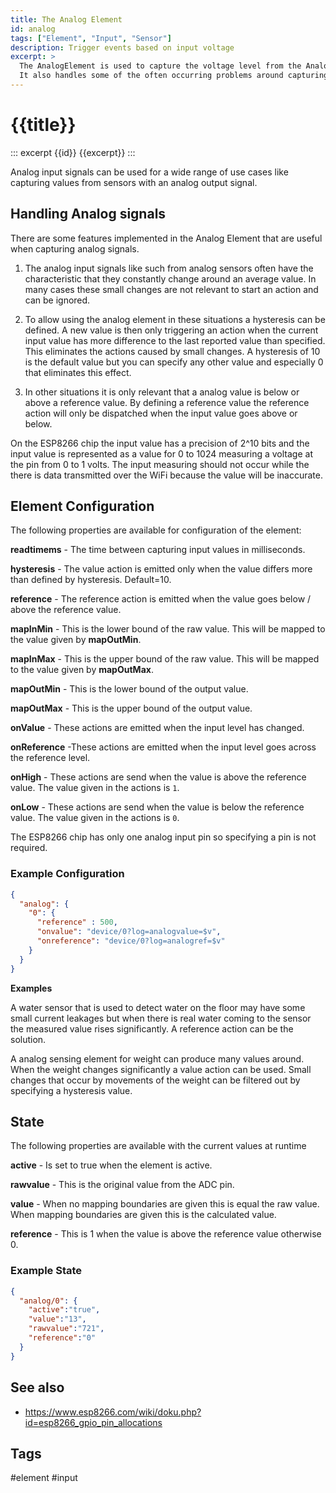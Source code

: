 ```yaml
---
title: The Analog Element
id: analog
tags: ["Element", "Input", "Sensor"]
description: Trigger events based on input voltage
excerpt: >
  The AnalogElement is used to capture the voltage level from the Analog Input pin and to emit corresponding events.
  It also handles some of the often occurring problems around capturing analog values.
---
```

# {{title}}

::: excerpt {{id}}
{{excerpt}}
:::

<!--
## Web UI for the Analog Element

There is a dedicated card for this element available that will be used on the web server config and landing pages:
-->

Analog input signals can be used for a wide range of use cases like capturing values from sensors with an analog output signal.


## Handling Analog signals

There are some features implemented in the Analog Element that are useful when capturing analog signals.

1. The analog input signals like such from analog sensors often have the characteristic that they constantly change around an average value. In many cases these small changes are not relevant to start an action and can be ignored.

2. To allow using the analog element in these situations a hysteresis can be defined. A new value is then only triggering an action when the current input value has more difference to the last reported value than specified. This eliminates the actions caused by small changes.
A hysteresis of 10 is the default value but you can specify any other value and especially 0 that eliminates this effect.

3. In other situations it is only relevant that a analog value is below or above a reference value.
By defining a reference value the reference action will only be dispatched when the input value goes above or below.

On the ESP8266 chip the input value has a precision of 2^10 bits and the input value is represented as a value for 0 to 1024 measuring a voltage at the pin from 0 to 1 volts. The input measuring should not occur while the there is data transmitted over the WiFi because the value will be inaccurate.


## Element Configuration

The following properties are available for configuration of the element:

<object data="/element.svg?analog" type="image/svg+xml"></object>

**readtimems** - The time between capturing input values in milliseconds.

**hysteresis** - The value action is emitted only when the value differs more than defined by hysteresis. Default=10.

**reference** - The reference action is emitted when the value goes below / above the reference value.

**mapInMin** - This is the lower bound of the raw value. This will be mapped to the value given by **mapOutMin**.

**mapInMax** - This is the upper bound of the raw value. This will be mapped to the value given by **mapOutMax**.

**mapOutMin** - This is the lower bound of the output value.

**mapOutMax** - This is the upper bound of the output value.

**onValue** - These actions are emitted when the input level has changed.

**onReference** -These actions are emitted when the input level goes across the reference level.

**onHigh** - These actions are send when the value is above the reference value.
The value given in the actions is `1`.

**onLow** - These actions are send when the value is below the reference value.
The value given in the actions is `0`.

The ESP8266 chip has only one analog input pin so specifying a pin is not required.


### Example Configuration

``` json
{
  "analog": {
    "0": {
      "reference" : 500,
      "onvalue": "device/0?log=analogvalue=$v",
      "onreference": "device/0?log=analogref=$v"
    }
  }
}
```

**Examples**

A water sensor that is used to detect water on the floor may have some small current leakages but when there is real water coming to the sensor the measured value rises significantly. A reference action can be the solution.

A analog sensing element for weight can produce many values around. When the weight changes significantly a value action can be used. Small changes that occur by movements of the weight can be filtered out by specifying a hysteresis value.


## State

The following properties are available with the current values at runtime

**active** - Is set to true when the element is active.

**rawvalue** - This is the original value from the ADC pin.

**value** - When no mapping boundaries are given this is equal the raw value.
When mapping boundaries are given this is the calculated value.

**reference** - This is 1 when the value is above the reference value otherwise 0.


### Example State

``` json
{
  "analog/0": {
    "active":"true",
    "value":"13",
    "rawvalue":"721",
    "reference":"0"
  }
}
```


## See also

* <https://www.esp8266.com/wiki/doku.php?id=esp8266_gpio_pin_allocations>

## Tags

#element #input